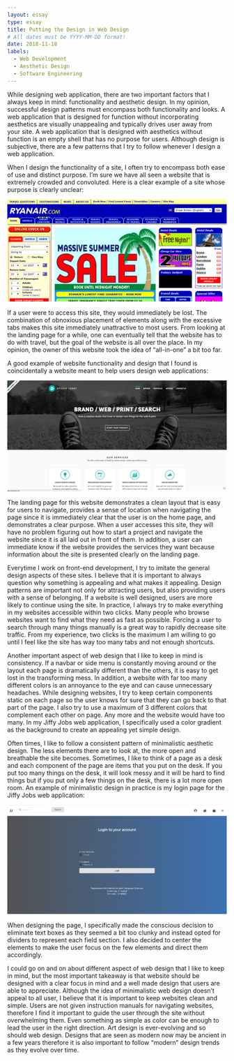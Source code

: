 ```yaml
---
layout: essay
type: essay
title: Putting the Design in Web Design
# All dates must be YYYY-MM-DD format!
date: 2018-11-18
labels:
  - Web Development
  - Aesthetic Design
  - Software Engineering
---
```


  While designing web application, there are two important factors that I always keep in mind: functionality and aesthetic design. In my opinion, successful design patterns must encompass both functionality and looks. A web application that is designed for function without incorporating aesthetics are visually unappealing and typically drives user away from your site. A web application that is designed with aesthetics without function is an empty shell that has no purpose for users. Although design is subjective, there are a few patterns that I try to follow whenever I design a web application.
	
  When I design the functionality of a site, I often try to encompass both ease of use and distinct purpose. I’m sure we have all seen a website that is extremely crowded and convoluted. Here is a clear example of a site whose purpose is clearly unclear:

<img class="ui large center fluid image" src="../images/baddesign.jpg">
 
  If a user were to access this site, they would immediately be lost. The combination of obnoxious placement of elements along with the excessive tabs makes this site immediately unattractive to most users. From looking at the landing page for a while, one can eventually tell that the website has to do with travel, but the goal of the website is all over the place. In my opinion, the owner of this website took the idea of “all-in-one” a bit too far.

  A good example of website functionality and design that I found is coincidentally a website meant to help users design web applications:
  
<img class="ui large center fluid image" src="../images/gooddesign.jpg">
   
  The landing page for this website demonstrates a clean layout that is easy for users to navigate, provides a sense of location when navigating the page since it is immediately clear that the user is on the home page, and demonstrates a clear purpose. When a user accesses this site, they will have no problem figuring out how to start a project and navigate the website since it is all laid out in front of them. In addition, a user can immediate know if the website provides the services they want because information about the site is presented clearly on the landing page.

  Everytime I work on front-end development, I try to imitate the general design aspects of these sites. I believe that it is important to always question why something is appealing and what makes it appealing. Design patterns are important not only for attracting users, but also providing users with a sense of belonging. If a website is well designed, users are more likely to continue using the site. 
In practice, I always try to make everything in my websites accessible within two clicks. Many people who browse websites want to find what they need as fast as possible. Forcing a user to search through many things manually is a great way to rapidly decrease site traffic. From my experience, two clicks is the maximum I am willing to go until I feel like the site has way too many tabs and not enough shortcuts.

  Another important aspect of web design that I like to keep in mind is consistency. If a navbar or side menu is constantly moving around or the layout each page is dramatically different than the others, it is easy to get lost in the transforming mess. In addition, a website with far too many different colors is an annoyance to the eye and can cause unnecessary headaches. While designing websites, I try to keep certain components static on each page so the user knows for sure that they can go back to that part of the page. I also try to use a maximum of 3 different colors that complement each other on page. Any more and the website would have too many. In my Jiffy Jobs web application, I specifically used a color gradient as the background to create an appealing yet simple design.
  
  Often times, I like to follow a consistent pattern of minimalistic aesthetic design. The less elements there are to look at, the more open and breathable the site becomes. Sometimes, I like to think of a page as a desk and each component of the page are items that you put on the desk. If you put too many things on the desk, it will look messy and it will be hard to find things but if you put only a few things on the desk, there is a lot more open room. An example of minimalistic design in practice is my login page for the Jiffy Jobs web application:
  
<img class="ui large center fluid image" src="../images/login.PNG">
   
  When designing the page, I specifically made the conscious decision to eliminate text boxes as they seemed a bit too clunky and instead opted for dividers to represent each field section. I also decided to center the elements to make the user focus on the few elements and direct them accordingly.
  
  I could go on and on about different aspect of web design that I like to keep in mind, but the most important takeaway is that website should be designed with a clear focus in mind and a well made design that users are able to appreciate. Although the idea of minimalistic web design doesn’t appeal to all user, I believe that it is important to keep websites clean and simple. Users are not given instruction manuals for navigating websites, therefore I find it important to guide the user through the site without overwhelming them. Even something as simple as color can be enough to lead the user in the right direction. Art design is ever-evolving and so should web design. Designs that are seen as modern now may be ancient in a few years therefore it is also important to follow “modern” design trends as they evolve over time.
